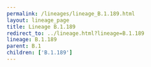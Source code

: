 ```yaml
---
permalink: /lineages/lineage_B.1.189.html
layout: lineage_page
title: Lineage B.1.189
redirect_to: ../lineage.html?lineage=B.1.189
lineage: B.1.189
parent: B.1
children: ['B.1.189']
---
```

